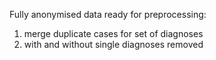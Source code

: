 Fully anonymised data ready for preprocessing:

1. merge duplicate cases for set of diagnoses
2. with and without single diagnoses removed
